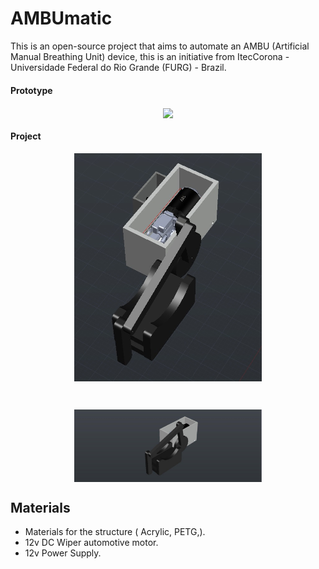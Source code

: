 # AMBUmatic


This is an open-source project that aims to automate an AMBU (Artificial Manual Breathing Unit) device, this is an initiative from ItecCorona - Universidade Federal do Rio Grande (FURG) - Brazil.


#### Prototype

<p align="center">
 <img src="/img/working.gif" width="300" align="center" >
</p>

#### Project
 <p align="center">
  <img src="/img/project.jpg" width="300" align="center" >
 </p>
 <br>
 <p align="center">
  <img src="/img/project2.jpeg" width="300" align="center" >
</p>

## Materials

 * Materials for the structure ( Acrylic, PETG,).
 * 12v DC Wiper automotive motor.
 * 12v Power Supply.


